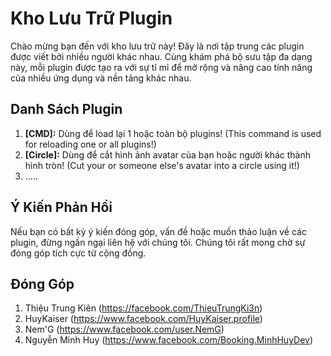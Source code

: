 # Kho Lưu Trữ Plugin

Chào mừng bạn đến với kho lưu trữ này! Đây là nơi tập trung các plugin được viết bởi nhiều người khác nhau. Cùng khám phá bộ sưu tập đa dạng này, mỗi plugin được tạo ra với sự tỉ mỉ để mở rộng và nâng cao tính năng của nhiều ứng dụng và nền tảng khác nhau.

## Danh Sách Plugin

1. **[CMD]:** Dùng để load lại 1 hoặc toàn bộ plugins! (This command is used for reloading one or all plugins!)
2. **[Circle]:** Dùng để cắt hình ảnh avatar của bạn hoặc người khác thành hình tròn! (Cut your or someone else's avatar into a circle using it!)
3. .....

## Ý Kiến Phản Hồi

Nếu bạn có bất kỳ ý kiến đóng góp, vấn đề hoặc muốn thảo luận về các plugin, đừng ngần ngại liên hệ với chúng tôi. Chúng tôi rất mong chờ sự đóng góp tích cực từ cộng đồng.

## Đóng Góp

1. Thiệu Trung Kiên (https://facebook.com/ThieuTrungKi3n)
2. HuyKaiser (https://www.facebook.com/HuyKaiser.profile)
3. Nem'G (https://www.facebook.com/user.NemG)
4. Nguyễn Minh Huy (https://www.facebook.com/Booking.MinhHuyDev)

